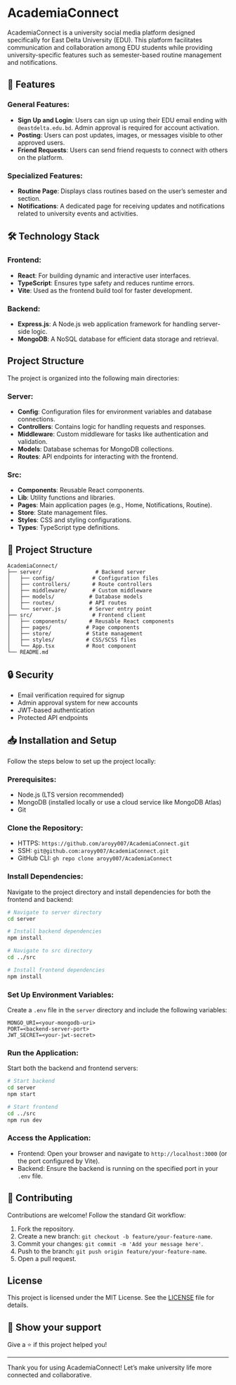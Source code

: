 # AcademiaConnect

AcademiaConnect is a university social media platform designed specifically for East Delta University (EDU). This platform facilitates communication and collaboration among EDU students while providing university-specific features such as semester-based routine management and notifications.

## 🎯 Features

### General Features:
- **Sign Up and Login**: Users can sign up using their EDU email ending with `@eastdelta.edu.bd`. Admin approval is required for account activation.
- **Posting**: Users can post updates, images, or messages visible to other approved users.
- **Friend Requests**: Users can send friend requests to connect with others on the platform.

### Specialized Features:
- **Routine Page**: Displays class routines based on the user’s semester and section.
- **Notifications**: A dedicated page for receiving updates and notifications related to university events and activities.

## 🛠️ Technology Stack

### Frontend:
- **React**: For building dynamic and interactive user interfaces.
- **TypeScript**: Ensures type safety and reduces runtime errors.
- **Vite**: Used as the frontend build tool for faster development.

### Backend:
- **Express.js**: A Node.js web application framework for handling server-side logic.
- **MongoDB**: A NoSQL database for efficient data storage and retrieval.

## Project Structure

The project is organized into the following main directories:

### Server:
- **Config**: Configuration files for environment variables and database connections.
- **Controllers**: Contains logic for handling requests and responses.
- **Middleware**: Custom middleware for tasks like authentication and validation.
- **Models**: Database schemas for MongoDB collections.
- **Routes**: API endpoints for interacting with the frontend.

### Src:
- **Components**: Reusable React components.
- **Lib**: Utility functions and libraries.
- **Pages**: Main application pages (e.g., Home, Notifications, Routine).
- **Store**: State management files.
- **Styles**: CSS and styling configurations.
- **Types**: TypeScript type definitions.

## 📂 Project Structure

```
AcademiaConnect/
├── server/                 # Backend server
│   ├── config/            # Configuration files
│   ├── controllers/       # Route controllers
│   ├── middleware/        # Custom middleware
│   ├── models/           # Database models
│   ├── routes/           # API routes
│   └── server.js         # Server entry point
├── src/                   # Frontend client
│   ├── components/       # Reusable React components
│   ├── pages/           # Page components
│   ├── store/           # State management
│   ├── styles/          # CSS/SCSS files
│   └── App.tsx          # Root component
└── README.md
```

## 🔒 Security

- Email verification required for signup
- Admin approval system for new accounts
- JWT-based authentication
- Protected API endpoints

## 📥 Installation and Setup

Follow the steps below to set up the project locally:

### Prerequisites:
- Node.js (LTS version recommended)
- MongoDB (installed locally or use a cloud service like MongoDB Atlas)
- Git

### Clone the Repository:
- HTTPS: `https://github.com/aroyy007/AcademiaConnect.git`
- SSH: `git@github.com:aroyy007/AcademiaConnect.git`
- GitHub CLI: `gh repo clone aroyy007/AcademiaConnect`

### Install Dependencies:
Navigate to the project directory and install dependencies for both the frontend and backend:
```bash
# Navigate to server directory
cd server

# Install backend dependencies
npm install

# Navigate to src directory
cd ../src

# Install frontend dependencies
npm install
```

### Set Up Environment Variables:
Create a `.env` file in the `server` directory and include the following variables:
```
MONGO_URI=<your-mongodb-uri>
PORT=<backend-server-port>
JWT_SECRET=<your-jwt-secret>
```

### Run the Application:
Start both the backend and frontend servers:
```bash
# Start backend
cd server
npm start

# Start frontend
cd ../src
npm run dev
```

### Access the Application:
- Frontend: Open your browser and navigate to `http://localhost:3000` (or the port configured by Vite).
- Backend: Ensure the backend is running on the specified port in your `.env` file.

## 🤝 Contributing

Contributions are welcome! Follow the standard Git workflow:
1. Fork the repository.
2. Create a new branch: `git checkout -b feature/your-feature-name`.
3. Commit your changes: `git commit -m 'Add your message here'`.
4. Push to the branch: `git push origin feature/your-feature-name`.
5. Open a pull request.

## License

This project is licensed under the MIT License. See the [LICENSE](LICENSE) file for details.

## 🌟 Show your support

Give a ⭐️ if this project helped you!

---

Thank you for using AcademiaConnect! Let’s make university life more connected and collaborative.

